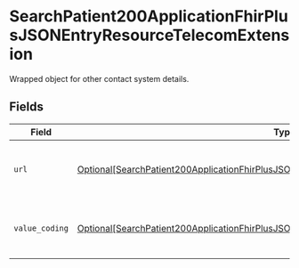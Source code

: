 # SearchPatient200ApplicationFhirPlusJSONEntryResourceTelecomExtension

Wrapped object for other contact system details.


## Fields

| Field                                                                                                                                                                                                   | Type                                                                                                                                                                                                    | Required                                                                                                                                                                                                | Description                                                                                                                                                                                             |
| ------------------------------------------------------------------------------------------------------------------------------------------------------------------------------------------------------- | ------------------------------------------------------------------------------------------------------------------------------------------------------------------------------------------------------- | ------------------------------------------------------------------------------------------------------------------------------------------------------------------------------------------------------- | ------------------------------------------------------------------------------------------------------------------------------------------------------------------------------------------------------- |
| `url`                                                                                                                                                                                                   | [Optional[SearchPatient200ApplicationFhirPlusJSONEntryResourceTelecomExtensionURL]](../../models/operations/searchpatient200applicationfhirplusjsonentryresourcetelecomextensionurl.md)                 | :heavy_minus_sign:                                                                                                                                                                                      | Definition of other contact system extension.                                                                                                                                                           |
| `value_coding`                                                                                                                                                                                          | [Optional[SearchPatient200ApplicationFhirPlusJSONEntryResourceTelecomExtensionValueCoding]](../../models/operations/searchpatient200applicationfhirplusjsonentryresourcetelecomextensionvaluecoding.md) | :heavy_minus_sign:                                                                                                                                                                                      | URL of specification of other contact systems.                                                                                                                                                          |